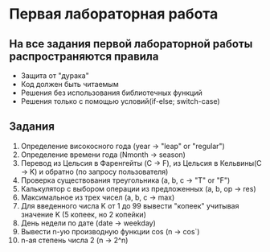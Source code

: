 # Первая лабораторная работа

## На все задания первой лабораторной работы распространяются правила

- Защита от "дурака"
- Код должен быть читаемым
- Решения без использования библиотечных функций
- Решения только с помощью условий(if-else; switch-case)

## Задания

1. Определение високосного года (year -> "leap" or "regular")
2. Определение времени года (Nmonth -> season)
3. Перевод из Цельсия в Фаренгейты (C -> F), из Цельсия в Кельвины(C -> K) и обратно (по запросу пользователя)
4. Проверка существования треугольника (a, b, c -> "T" or "F")
5. Калькулятор с выбором операции из предложенных (a, b, op -> res)
6. Максимальное из трех чисел (a, b, c -> max)
7. Для введенного числа K от 1 до 99 вывести "копеек" учитывая значение K (5 копеек, но 2 копейки)
8. День недели по дате (date -> weekday)
9. Вывести n-ую производную функции cos (n -> cos`)
10. n-ая степень числа 2 (n -> 2^n)
